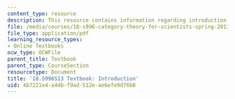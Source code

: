 ```yaml
---
content_type: resource
description: This resource contains information regarding introduction.
file: /media/courses/18-s996-category-theory-for-scientists-spring-2013/4b7221e4a44bf9ad512eae6efe9d76b8_MIT18_S996S13_chapter1.pdf
file_type: application/pdf
learning_resource_types:
- Online Textbooks
ocw_type: OCWFile
parent_title: Textbook
parent_type: CourseSection
resourcetype: Document
title: '18.S996S13 Textbook: Introduction'
uid: 4b7221e4-a44b-f9ad-512e-ae6efe9d76b8
---
```

